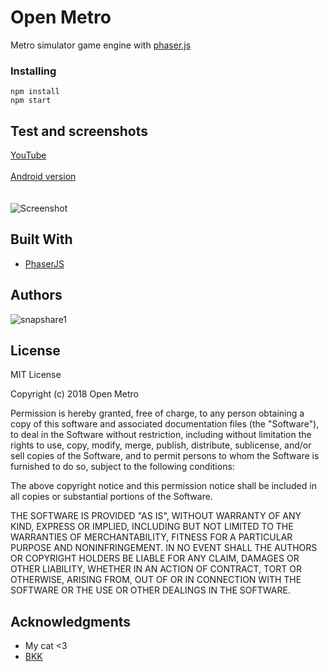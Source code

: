 # Open Metro

Metro simulator game engine with [phaser.js](https://phaser.io/)

### Installing

```
npm install
npm start
```
## Test and screenshots

[YouTube](https://www.youtube.com/watch?v=kOc3NI5FMaQ) <br /><br />
[Android version](https://play.google.com/store/apps/details?id=com.lazyripley.metrohun)<br /><br /><br />
![Screenshot](https://image.prntscr.com/image/RitVHr-cSTWjHgsxUFnLjg.png)

## Built With

* [PhaserJS](https://phaser.io/)

## Authors

![snapshare1](http://www.bsns.website/assets/images/promo/bsns_csik.jpg)

## License

MIT License

Copyright (c) 2018 Open Metro

Permission is hereby granted, free of charge, to any person obtaining a copy
of this software and associated documentation files (the "Software"), to deal
in the Software without restriction, including without limitation the rights
to use, copy, modify, merge, publish, distribute, sublicense, and/or sell
copies of the Software, and to permit persons to whom the Software is
furnished to do so, subject to the following conditions:

The above copyright notice and this permission notice shall be included in all
copies or substantial portions of the Software.

THE SOFTWARE IS PROVIDED "AS IS", WITHOUT WARRANTY OF ANY KIND, EXPRESS OR
IMPLIED, INCLUDING BUT NOT LIMITED TO THE WARRANTIES OF MERCHANTABILITY,
FITNESS FOR A PARTICULAR PURPOSE AND NONINFRINGEMENT. IN NO EVENT SHALL THE
AUTHORS OR COPYRIGHT HOLDERS BE LIABLE FOR ANY CLAIM, DAMAGES OR OTHER
LIABILITY, WHETHER IN AN ACTION OF CONTRACT, TORT OR OTHERWISE, ARISING FROM,
OUT OF OR IN CONNECTION WITH THE SOFTWARE OR THE USE OR OTHER DEALINGS IN THE
SOFTWARE.

## Acknowledgments

* My cat <3
* [BKK](https://bkk.hu/)
